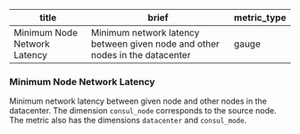 title | brief | metric_type
------|-------|------------
Minimum Node Network Latency | Minimum network latency between given node and other nodes in the datacenter | gauge

### Minimum Node Network Latency
Minimum network latency between given node and other nodes in the datacenter. The dimension `consul_node` corresponds to the source node. The metric also has the dimensions `datacenter` and `consul_mode`.